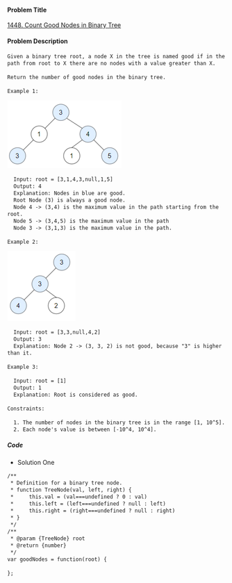 #### Problem Title
[1448. Count Good Nodes in Binary Tree](https://leetcode.com/problems/count-good-nodes-in-binary-tree/)
#### Problem Description
```
Given a binary tree root, a node X in the tree is named good if in the path from root to X there are no nodes with a value greater than X.

Return the number of good nodes in the binary tree.

Example 1:
```
![1](../../assets/tree/2020-12-18/1.png)
```
  Input: root = [3,1,4,3,null,1,5]
  Output: 4
  Explanation: Nodes in blue are good.
  Root Node (3) is always a good node.
  Node 4 -> (3,4) is the maximum value in the path starting from the root.
  Node 5 -> (3,4,5) is the maximum value in the path
  Node 3 -> (3,1,3) is the maximum value in the path.

Example 2:
```
![1](../../assets/tree/2020-12-18/2.png)
```
  Input: root = [3,3,null,4,2]
  Output: 3
  Explanation: Node 2 -> (3, 3, 2) is not good, because "3" is higher than it.

Example 3:

  Input: root = [1]
  Output: 1
  Explanation: Root is considered as good.
 
Constraints:

  1. The number of nodes in the binary tree is in the range [1, 10^5].
  2. Each node's value is between [-10^4, 10^4].
```
##### Code

- Solution One
```
/**
 * Definition for a binary tree node.
 * function TreeNode(val, left, right) {
 *     this.val = (val===undefined ? 0 : val)
 *     this.left = (left===undefined ? null : left)
 *     this.right = (right===undefined ? null : right)
 * }
 */
/**
 * @param {TreeNode} root
 * @return {number}
 */
var goodNodes = function(root) {
    
};
```
